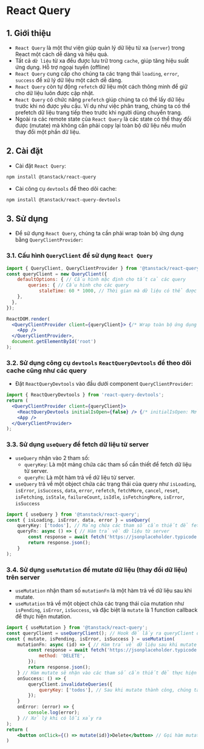 # React Query 
## 1. Giới thiệu
- `React Query` là một thư viện giúp quản lý dữ liệu từ xa (`server`) trong React một cách dễ dàng và hiệu quả.
- Tất cả `dữ liệu` từ xa đều được lưu trữ trong `cache`, giúp tăng hiệu suất ứng dụng. Hỗ trợ ngoại tuyến (offline)
- `React Query` cung cấp cho chúng ta các trạng thái `loading`, `error`, `success` để xử lý dữ liệu một cách dễ dàng.
- `React Query` còn tự động `refetch` dữ liệu một cách thông minh để giữ cho dữ liệu luôn được cập nhật.
- `React Query` có chức năng `prefetch` giúp chúng ta có thể lấy dữ liệu trước khi nó được yêu cầu. Ví dụ như việc phân trang, chúng ta có thể prefetch dữ liệu trang tiếp theo trước khi người dùng chuyển trang.
- Ngoài ra các remote state của `React Query` là các state có thể thay đổi được (mutate) mà không cần phải copy lại toàn bộ dữ liệu nếu muốn thay đổi một phần dữ liệu.

## 2. Cài đặt
- Cài đặt `React Query`:
```bash
npm install @tanstack/react-query
```
- Cài công cụ `devtools` để theo dõi cache:
```bash
npm install @tanstack/react-query-devtools
```

## 3. Sử dụng
- Để sử dụng `React Query`, chúng ta cần phải wrap toàn bộ ứng dụng bằng `QueryClientProvider`:

### 3.1. Cấu hình `QueryClient` để sử dụng `React Query`
```jsx
import { QueryClient, QueryClientProvider } from '@tanstack/react-query';
const queryClient = new QueryClient({
    defaultOptions: { // Cấu hình mặc định cho tất cả các query
        queries: { // Cấu hình cho các query 
            staleTime: 60 * 1000, // Thời gian mà dữ liệu có thể được sử dụng mà không cần phải fetch lại (đơn vị là ms)
    },
  },
});

ReactDOM.render(
  <QueryClientProvider client={queryClient}> {/* Wrap toàn bộ ứng dụng */}
    <App />
  </QueryClientProvider>,
  document.getElementById('root')
);
```

### 3.2. Sử dụng công cụ `devtools` `ReactQueryDevtools` để theo dõi cache cũng như các query
- Đặt `ReactQueryDevtools` vào đầu dưới component `QueryClientProvider`:
```jsx
import { ReactQueryDevtools } from 'react-query-devtools';
return (
  <QueryClientProvider client={queryClient}>
    <ReactQueryDevtools initialIsOpen={false} /> {/* initialIsOpen: Mở devtools khi load trang */}
    <App />
  </QueryClientProvider>
);
```

### 3.3. Sử dụng `useQuery` để fetch dữ liệu từ server
- `useQuery` nhận vào 2 tham số:
    + `queryKey`: Là một mảng chứa các tham số cần thiết để fetch dữ liệu từ server.
    + `queryFn`: Là một hàm trả về dữ liệu từ server.
- `useQuery` trả về một object chứa các trạng thái của query như `isLoading`, `isError`, `isSuccess`, `data`, `error`, `refetch`, `fetchMore`, `cancel`, `reset`, `isFetching`, `isStale`, `failureCount`, `isIdle`, `isFetchingMore`, `isError`, `isSuccess`
```jsx
import { useQuery } from '@tanstack/react-query';
const { isLoading, isError, data, error } = useQuery(
    queryKey: ['todos'], // Mảng chứa các tham số cần thiết để fetch dữ liệu từ server
    queryFn: async () => { // Hàm trả về dữ liệu từ server
        const response = await fetch('https://jsonplaceholder.typicode.com/todos');
        return response.json();
    }
);
```

### 3.4. Sử dụng `useMutation` để mutate dữ liệu (thay đổi dữ liệu) trên server
- `useMutation` nhận tham số `mutationFn` là một hàm trả về dữ liệu sau khi mutate.
- `useMutation` trả về một object chứa các trạng thái của mutation như `isPending`, `isError`, `isSuccess`, và đặc biệt là `mutate` là 1 function callback để thực hiện mutation.
```jsx
import { useMutation } from '@tanstack/react-query';
const queryClient = useQueryClient(); // Hook để lấy ra queryClient đã được khởi tạo ở trên
const { mutate, isPending, isError, isSuccess } = useMutation(
    mutationFn: async (id) => { // Hàm trả về dữ liệu sau khi mutate
        const response = await fetch('https://jsonplaceholder.typicode.com/todos', {
            method: 'DELETE',
        });
        return response.json();
    } // Hàm mutate sẽ nhận vào các tham số cần thiết để thực hiện mutationFn, VD mutate(id)
    onSuccess: () => {
        queryClient.invalidateQueries({
            queryKey: ['todos'], // Sau khi mutate thành công, chúng ta cần phải invalidate query để báo cho React Query fetch lại dữ liệu mới
        }); 
    }
    onError: (error) => {
        console.log(error);
    } // Xử lý khi có lỗi xảy ra
);
return (
    <button onClick={() => mutate(id)}>Delete</button> // Gọi hàm mutate để thực hiện mutation
)
```